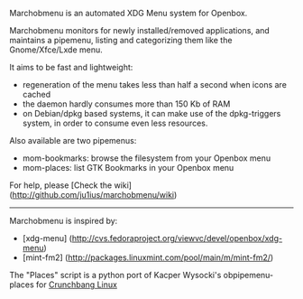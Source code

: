 Marchobmenu is an automated XDG Menu system for Openbox.

Marchobmenu monitors for newly installed/removed applications,
and maintains a pipemenu, listing and categorizing them like the Gnome/Xfce/Lxde menu.

It aims to be fast and lightweight:
  * regeneration of the menu takes less than half a second when icons are cached
  * the daemon hardly consumes more than 150 Kb of RAM
  * on Debian/dpkg based systems, it can make use of the dpkg-triggers system,
    in order to consume even less resources.

Also available are two pipemenus:
  * mom-bookmarks: browse the filesystem from your Openbox menu
  * mom-places: list GTK Bookmarks in your Openbox menu

For help, please [Check the wiki] (http://github.com/ju1ius/marchobmenu/wiki)

-----------------------------------------------------------------------
Marchobmenu is inspired by:
  * [xdg-menu] (http://cvs.fedoraproject.org/viewvc/devel/openbox/xdg-menu)
  * [mint-fm2] (http://packages.linuxmint.com/pool/main/m/mint-fm2/)

The "Places" script is a python port of
Kacper Wysocki's obpipemenu-places for [Crunchbang Linux](http://www.crunchbanglinux.org)

